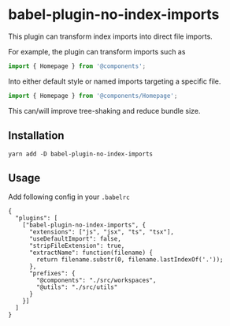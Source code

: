 # babel-plugin-no-index-imports
This plugin can transform index imports into direct file imports.

For example, the plugin can transform imports such as
```js
import { Homepage } from '@components';
```

Into either default style or named imports targeting a specific file.
```js
import { Homepage } from '@components/Homepage';
```

This can/will improve tree-shaking and reduce bundle size.

## Installation
```
yarn add -D babel-plugin-no-index-imports
```

## Usage
Add following config in your `.babelrc`
```
{
  "plugins": [
    ["babel-plugin-no-index-imports", {
      "extensions": ["js", "jsx", "ts", "tsx"],
      "useDefaultImport": false,
      "stripFileExtension": true,
      "extractName": function(filename) {
        return filename.substr(0, filename.lastIndexOf('.'));
      },
      "prefixes": {
        "@components": "./src/workspaces",
        "@utils": "./src/utils"
      }
    }]
  ]
}
```